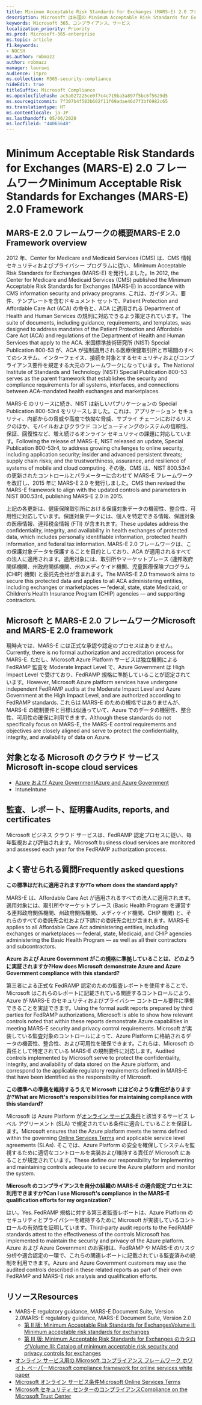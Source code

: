 ```yaml
---
title: Minimum Acceptable Risk Standards for Exchanges (MARS-E) 2.0 フレームワーク
description: Microsoft は米国の Minimum Acceptable Risk Standards for Exchanges (MARS-E) に準拠しています。
keywords: Microsoft 365、コンプライアンス、サービス
localization_priority: Priority
ms.prod: Microsoft-365-enterprise
ms.topic: article
f1.keywords:
- NOCSH
ms.author: robmazz
author: robmazz
manager: laurawi
audience: itpro
ms.collection: M365-security-compliance
hideEdit: true
titleSuffix: Microsoft Compliance
ms.openlocfilehash: ac5a027225ce0f7c4c719ba3a897f5bc6f5629d5
ms.sourcegitcommit: 7f307b4f583b602f11f69adae46d7f3bf6982c65
ms.translationtype: HT
ms.contentlocale: ja-JP
ms.lasthandoff: 05/06/2020
ms.locfileid: "44065648"
---
```

# <a name="minimum-acceptable-risk-standards-for-exchanges-mars-e-20-framework"></a><span data-ttu-id="756b8-104">Minimum Acceptable Risk Standards for Exchanges (MARS-E) 2.0 フレームワーク</span><span class="sxs-lookup"><span data-stu-id="756b8-104">Minimum Acceptable Risk Standards for Exchanges (MARS-E) 2.0 Framework</span></span>

## <a name="mars-e-20-framework-overview"></a><span data-ttu-id="756b8-105">MARS-E 2.0 フレームワークの概要</span><span class="sxs-lookup"><span data-stu-id="756b8-105">MARS-E 2.0 Framework overview</span></span>

<span data-ttu-id="756b8-106">2012 年、Center for Medicare and Medicaid Services (CMS) は、CMS 情報セキュリティおよびプライバシー プログラムに従い、Minimum Acceptable Risk Standards for Exchanges (MARS-E) を発行しました。</span><span class="sxs-lookup"><span data-stu-id="756b8-106">In 2012, the Center for Medicare and Medicaid Services (CMS) published the Minimum Acceptable Risk Standards for Exchanges (MARS-E) in accordance with CMS information security and privacy programs.</span></span> <span data-ttu-id="756b8-107">これは、ガイダンス、要件、テンプレートを含むドキュメント セットで、Patient Protection and Affordable Care Act (ACA) の命令と、ACA に適用される Department of Health and Human Services の規則に対応できるよう策定されています。</span><span class="sxs-lookup"><span data-stu-id="756b8-107">The suite of documents, including guidance, requirements, and templates, was designed to address mandates of the Patient Protection and Affordable Care Act (ACA) and regulations of the Department of Health and Human Services that apply to the ACA.</span></span> <span data-ttu-id="756b8-108">米国標準技術研究所 (NIST) Special Publication 800-53 が、ACA が強制適用される医療保健取引所と市場間のすべてのシステム、インターフェイス、接続を対象とするセキュリティおよびコンプライアンス要件を規定する大元のフレームワークになっています。</span><span class="sxs-lookup"><span data-stu-id="756b8-108">The National Institute of Standards and Technology (NIST) Special Publication 800-53 serves as the parent framework that establishes the security and compliance requirements for all systems, interfaces, and connections between ACA-mandated health exchanges and marketplaces.</span></span>

<span data-ttu-id="756b8-109">MARS-E のリリースに続き、NIST は新しいパブリケーションの Special Publication 800-53r4 をリリースしました。これは、アプリケーション セキュリティ、内部からの脅威や高度で執拗な脅威、サプライ チェーンにおけるリスクのほか、モバイルおよびクラウド コンピューティングのシステムの信頼性、保証、回復性など、増え続けるオンライン セキュリティの課題に対応しています。</span><span class="sxs-lookup"><span data-stu-id="756b8-109">Following the release of MARS-E, NIST released an update, Special Publication 800-53r4, to address growing challenges to online security, including application security; insider and advanced persistent threats; supply chain risks; and the trustworthiness, assurance, and resilience of systems of mobile and cloud computing.</span></span> <span data-ttu-id="756b8-110">その後、CMS は、NIST 800.53r4 の更新されたコントロールとパラメーターに合わせて MARS-E フレームワークを改訂し、2015 年に MARS-E 2.0 を発行しました。</span><span class="sxs-lookup"><span data-stu-id="756b8-110">CMS then revised the MARS-E framework to align with the updated controls and parameters in NIST 800.53r4, publishing MARS-E 2.0 in 2015.</span></span>

<span data-ttu-id="756b8-111">上記の各更新は、健康保険取引所における保護対象データの機密性、整合性、可用性に対応しています。保護対象データには、個人を特定できる情報、保護対象の医療情報、連邦税金情報 (FTI) が含まれます。</span><span class="sxs-lookup"><span data-stu-id="756b8-111">These updates address the confidentiality, integrity, and availability in health exchanges of protected data, which includes personally identifiable information, protected health information, and federal tax information.</span></span> <span data-ttu-id="756b8-112">MARS-E 2.0 フレームワークは、この保護対象データを保護することを目的としており、ACA が適用されるすべての法人に適用されます。適用対象には、取引所やマーケットプレース (連邦政府関係機関、州政府関係機関、州のメディケイド機関、児童医療保険プログラム (CHIP) 機関) と委託先会社が含まれます。</span><span class="sxs-lookup"><span data-stu-id="756b8-112">The MARS-E 2.0 framework aims to secure this protected data and applies to all ACA administering entities, including exchanges or marketplaces — federal, state, state Medicaid, or Children’s Health Insurance Program (CHIP) agencies — and supporting contractors.</span></span>

## <a name="microsoft-and-mars-e-20-framework"></a><span data-ttu-id="756b8-113">Microsoft と MARS-E 2.0 フレームワーク</span><span class="sxs-lookup"><span data-stu-id="756b8-113">Microsoft and MARS-E 2.0 framework</span></span>

<span data-ttu-id="756b8-114">現時点では、MARS-E には正式な承認や認定のプロセスはありません。</span><span class="sxs-lookup"><span data-stu-id="756b8-114">Currently, there is no formal authorization and accreditation process for MARS-E.</span></span> <span data-ttu-id="756b8-115">ただし、Microsoft Azure Platform サービスは独立機関による FedRAMP 監査を Moderate Impact Level で、Azure Government は High Impact Level で受けており、FedRAMP 規格に準拠していることが認定されています。</span><span class="sxs-lookup"><span data-stu-id="756b8-115">However, Microsoft Azure platform services have undergone independent FedRAMP audits at the Moderate Impact Level and Azure Government at the High Impact Level, and are authorized according to FedRAMP standards.</span></span> <span data-ttu-id="756b8-116">これらは MARS-E のための規格ではありませんが、MARS-E の統制要件と目標は似通っていて、Azure でのデータの機密性、整合性、可用性の確保に利用できます。</span><span class="sxs-lookup"><span data-stu-id="756b8-116">Although these standards do not specifically focus on MARS-E, the MARS-E control requirements and objectives are closely aligned and serve to protect the confidentiality, integrity, and availability of data on Azure.</span></span>

## <a name="microsoft-in-scope-cloud-services"></a><span data-ttu-id="756b8-117">対象となる Microsoft のクラウド サービス</span><span class="sxs-lookup"><span data-stu-id="756b8-117">Microsoft in-scope cloud services</span></span>

- [<span data-ttu-id="756b8-118">Azure および Azure Government</span><span class="sxs-lookup"><span data-stu-id="756b8-118">Azure and Azure Government</span></span>](https://aka.ms/AzureCompliance)
- <span data-ttu-id="756b8-119">Intune</span><span class="sxs-lookup"><span data-stu-id="756b8-119">Intune</span></span>

## <a name="audits-reports-and-certificates"></a><span data-ttu-id="756b8-120">監査、レポート、証明書</span><span class="sxs-lookup"><span data-stu-id="756b8-120">Audits, reports, and certificates</span></span>

<span data-ttu-id="756b8-121">Microsoft ビジネス クラウド サービスは、FedRAMP 認定プロセスに従い、毎年監視および評価されます。</span><span class="sxs-lookup"><span data-stu-id="756b8-121">Microsoft business cloud services are monitored and assessed each year for the FedRAMP authorization process.</span></span>

## <a name="frequently-asked-questions"></a><span data-ttu-id="756b8-122">よく寄せられる質問</span><span class="sxs-lookup"><span data-stu-id="756b8-122">Frequently asked questions</span></span>

<span data-ttu-id="756b8-123">**この標準はだれに適用されますか?**</span><span class="sxs-lookup"><span data-stu-id="756b8-123">**To whom does the standard apply?**</span></span>

<span data-ttu-id="756b8-124">MARS-E は、Affordable Care Act が適用されるすべての法人に適用されます。適用対象には、取引所やマーケットプレース (Basic Health Program を運営する連邦政府関係機関、州政府関係機関、メディケイド機関、CHIP 機関) と、それらのすべての委託先会社および下請けの委託先会社が含まれます。</span><span class="sxs-lookup"><span data-stu-id="756b8-124">MARS-E applies to all Affordable Care Act administering entities, including exchanges or marketplaces — federal, state, Medicaid, and CHIP agencies administering the Basic Health Program — as well as all their contractors and subcontractors.</span></span>

<span data-ttu-id="756b8-125">**Azure および Azure Government がこの規格に準拠していることは、どのように実証されますか?**</span><span class="sxs-lookup"><span data-stu-id="756b8-125">**How does Microsoft demonstrate Azure and Azure Government compliance with this standard?**</span></span>

<span data-ttu-id="756b8-126">第三者による正式な FedRAMP 認定のための監査レポートを使用することで、Microsoft はこれらのレポートに記載されている関連するコントロールにより、Azure が MARS-E のセキュリティおよびプライバシー コントロール要件に準拠できることを実証できます。</span><span class="sxs-lookup"><span data-stu-id="756b8-126">Using the formal audit reports prepared by third parties for FedRAMP authorizations, Microsoft is able to show how relevant controls noted that within these reports demonstrate Azure capabilities in meeting MARS-E security and privacy control requirements.</span></span> <span data-ttu-id="756b8-127">Microsoft が実装している監査対象のコントロールによって、Azure Platform に格納されるデータの機密性、整合性、および可用性を確保できます。これらは、Microsoft の責任として特定されている MARS-E の規制要件に対応します。</span><span class="sxs-lookup"><span data-stu-id="756b8-127">Audited controls implemented by Microsoft serve to protect the confidentiality, integrity, and availability of data stored on the Azure platform, and correspond to the applicable regulatory requirements defined in MARS-E that have been identified as the responsibility of Microsoft.</span></span>

<span data-ttu-id="756b8-128">**この標準への準拠を維持するうえで Microsoft にはどのような責任がありますか?**</span><span class="sxs-lookup"><span data-stu-id="756b8-128">**What are Microsoft's responsibilities for maintaining compliance with this standard?**</span></span>

<span data-ttu-id="756b8-129">Microsoft は Azure Platform が[オンライン サービス条件](https://www.microsoftvolumelicensing.com/DocumentSearch.aspx?Mode=3&DocumentTypeId=31)と該当するサービス レベル アグリーメント (SLA) で規定されている条件に適合していることを保証します。</span><span class="sxs-lookup"><span data-stu-id="756b8-129">Microsoft ensures that the Azure platform meets the terms defined within the governing [Online Services Terms](https://www.microsoftvolumelicensing.com/DocumentSearch.aspx?Mode=3&DocumentTypeId=31) and applicable service level agreements (SLAs).</span></span> <span data-ttu-id="756b8-130">そこでは、Azure Platform の安全を確保してシステムを監視するために適切なコントロールを実装および維持する責任が Microsoft にあることが規定されています。</span><span class="sxs-lookup"><span data-stu-id="756b8-130">These define our responsibility for implementing and maintaining controls adequate to secure the Azure platform and monitor the system.</span></span>

<span data-ttu-id="756b8-131">**Microsoft のコンプライアンスを自分の組織の MARS-E の適合認定プロセスに利用できますか?**</span><span class="sxs-lookup"><span data-stu-id="756b8-131">**Can I use Microsoft's compliance in the MARS-E qualification efforts for my organization?**</span></span>

<span data-ttu-id="756b8-132">はい。</span><span class="sxs-lookup"><span data-stu-id="756b8-132">Yes.</span></span> <span data-ttu-id="756b8-133">FedRAMP 規格に対する第三者監査レポートは、Azure Platform のセキュリティとプライバシーを維持するために Microsoft が実装しているコントロールの有効性を証明しています。</span><span class="sxs-lookup"><span data-stu-id="756b8-133">Third-party audit reports to the FedRAMP standards attest to the effectiveness of the controls Microsoft has implemented to maintain the security and privacy of the Azure platform.</span></span> <span data-ttu-id="756b8-134">Azure および Azure Government のお客様は、FedRAMP や MARS-E のリスク分析や適合認定の一環で、これらの関連レポートに記載されている監査済みの統制を利用できます。</span><span class="sxs-lookup"><span data-stu-id="756b8-134">Azure and Azure Government customers may use the audited controls described in these related reports as part of their own FedRAMP and MARS-E risk analysis and qualification efforts.</span></span>

## <a name="resources"></a><span data-ttu-id="756b8-135">リソース</span><span class="sxs-lookup"><span data-stu-id="756b8-135">Resources</span></span>

- <span data-ttu-id="756b8-136">MARS-E regulatory guidance, MARS-E Document Suite, Version 2.0</span><span class="sxs-lookup"><span data-stu-id="756b8-136">MARS-E regulatory guidance, MARS-E Document Suite, Version 2.0</span></span>
    - [<span data-ttu-id="756b8-137">第 II 版: Minimum Acceptable Risk Standards for Exchanges</span><span class="sxs-lookup"><span data-stu-id="756b8-137">Volume II: Minimum acceptable risk standards for exchanges</span></span>](https://www.cms.gov/CCIIO/Resources/Regulations-and-Guidance/Downloads/2-MARS-E-v2-0-Minimum-Acceptable-Risk-Standards-for-Exchanges-11102015.pdf)
    - [<span data-ttu-id="756b8-138">第 III 版: Minimum Acceptable Risk Standards for Exchanges のカタログ</span><span class="sxs-lookup"><span data-stu-id="756b8-138">Volume III: Catalog of minimum acceptable risk security and privacy controls for exchanges</span></span>](https://www.cms.gov/CCIIO/Resources/Regulations-and-Guidance/Downloads/3-MARS-E-v2-0-Catalog-of-Security-and-Privacy-Controls-11102015.pdf)
- [<span data-ttu-id="756b8-139">オンライン サービス用の Microsoft コンプライアンス フレームワーク ホワイト ペーパー</span><span class="sxs-lookup"><span data-stu-id="756b8-139">Microsoft compliance framework for online services white paper</span></span>](https://aka.ms/compliance-framework)
- [<span data-ttu-id="756b8-140">Microsoft オンライン サービス条件</span><span class="sxs-lookup"><span data-stu-id="756b8-140">Microsoft Online Services Terms</span></span>](https://www.microsoftvolumelicensing.com/DocumentSearch.aspx?Mode=3&DocumentTypeId=31)
- [<span data-ttu-id="756b8-141">Microsoft セキュリティ センターのコンプライアンス</span><span class="sxs-lookup"><span data-stu-id="756b8-141">Compliance on the Microsoft Trust Center</span></span>](https://www.microsoft.com/trust-center/compliance/compliance-overview)
